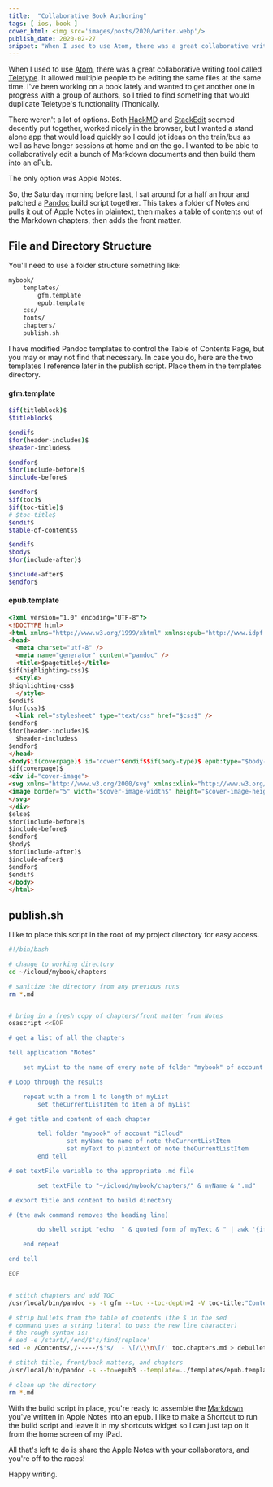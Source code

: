 ```yaml
---
title:  "Collaborative Book Authoring"
tags: [ ios, book ]
cover_html: <img src='images/posts/2020/writer.webp'/>
publish_date: 2020-02-27
snippet: "When I used to use Atom, there was a great collaborative writing tool called Teletype. It allowed multiple people to be editing the same files at the same time. I've been working on a book lately and wanted to get another one in progress with a group of authors, so I tried to find something that would duplicate Teletype's functionality iThonically."
---
```


When I used to use [Atom](https://atom.io), there was a great collaborative writing tool called [Teletype](https://teletype.atom.io/). It allowed multiple people to be editing the same files at the same time. I've been working on a book lately and wanted to get another one in progress with a group of authors, so I tried to find something that would duplicate Teletype's functionality iThonically.

There weren't a lot of options. Both [HackMD](http://hackmd.io) and [StackEdit](https://stackedit.io/) seemed decently put together, worked nicely in the browser, but I wanted a stand alone app that would load quickly so I could jot ideas on the train/bus as well as have longer sessions at home and on the go. I wanted to be able to collaboratively edit a bunch of Markdown documents and then build them into an ePub.

The only option was Apple Notes.

So, the Saturday morning before last, I sat around for a half an hour and patched a [Pandoc](https://pandoc.org) build script together. This takes a folder of Notes and pulls it out of Apple Notes in plaintext, then makes a table of contents out of the Markdown chapters, then adds the front matter.

## File and Directory Structure


You'll need to use a folder structure something like:

```bash
mybook/
    templates/
        gfm.template
        epub.template
    css/
    fonts/
    chapters/
    publish.sh
```

I have modified Pandoc templates to control the Table of Contents Page, but you may or may not find that necessary. In case you do, here are the two templates I reference later in the publish script. Place them in the templates directory.

#### gfm.template

```bash
$if(titleblock)$
$titleblock$

$endif$
$for(header-includes)$
$header-includes$

$endfor$
$for(include-before)$
$include-before$

$endfor$
$if(toc)$
$if(toc-title)$
# $toc-title$
$endif$
$table-of-contents$

$endif$
$body$
$for(include-after)$

$include-after$
$endfor$
```

#### epub.template

```html
<?xml version="1.0" encoding="UTF-8"?>
<!DOCTYPE html>
<html xmlns="http://www.w3.org/1999/xhtml" xmlns:epub="http://www.idpf.org/2007/ops"$if(lang)$ xml:lang="$lang$"$endif$>
<head>
  <meta charset="utf-8" />
  <meta name="generator" content="pandoc" />
  <title>$pagetitle$</title>
$if(highlighting-css)$
  <style>
$highlighting-css$
  </style>
$endif$
$for(css)$
  <link rel="stylesheet" type="text/css" href="$css$" />
$endfor$
$for(header-includes)$
  $header-includes$
$endfor$
</head>
<body$if(coverpage)$ id="cover"$endif$$if(body-type)$ epub:type="$body-type$"$endif$>
$if(coverpage)$
<div id="cover-image">
<svg xmlns="http://www.w3.org/2000/svg" xmlns:xlink="http://www.w3.org/1999/xlink" version="1.1" width="100%" height="100%" viewBox="0 0 $cover-image-width$ $cover-image-height$" preserveAspectRatio="xMidYMid meet">
<image border="5" width="$cover-image-width$" height="$cover-image-height$" xlink:href="../media/$cover-image$" />
</svg>
</div>
$else$
$for(include-before)$
$include-before$
$endfor$
$body$
$for(include-after)$
$include-after$
$endfor$
$endif$
</body>
</html>
```

## publish.sh

I like to place this script in the root of my project directory for easy access.


```bash
#!/bin/bash

# change to working directory
cd ~/icloud/mybook/chapters

# sanitize the directory from any previous runs
rm *.md


# bring in a fresh copy of chapters/front matter from Notes
osascript <<EOF

# get a list of all the chapters

tell application "Notes"

	set myList to the name of every note of folder "mybook" of account "iCloud"

# Loop through the results

	repeat with a from 1 to length of myList
		set theCurrentListItem to item a of myList

# get title and content of each chapter

		tell folder "mybook" of account "iCloud"
				set myName to name of note theCurrentListItem
				set myText to plaintext of note theCurrentListItem
		end tell

# set textFile variable to the appropriate .md file

		set textFile to "~/icloud/mybook/chapters/" & myName & ".md"

# export title and content to build directory

# (the awk command removes the heading line)

		do shell script "echo  " & quoted form of myText & " | awk '{if(NR>1)print}'  >  " & quoted form of textFile

	end repeat

end tell

EOF


# stitch chapters and add TOC
/usr/local/bin/pandoc -s -t gfm --toc --toc-depth=2 -V toc-title:"Contents" --template=../templates/gfm.template ?hapter* > toc.chapters.md

# strip bullets from the table of contents (the $ in the sed
# command uses a string literal to pass the new line character)
# the rough syntax is:
# sed -e /start/,/end/$'s/find/replace'
sed -e /Contents/,/-----/$'s/  - \[/\\\n\[/' toc.chapters.md > debulleted.toc.chapters.md

# stitch title, front/back matters, and chapters
/usr/local/bin/pandoc -s --to=epub3 --template=../templates/epub.template --epub-embed-font='../fonts/*.otf' title.txt front-matter.md debulleted.toc.chapters.md > ../mybook.epub

# clean up the directory
rm *.md
```


With the build script in place, you're ready to assemble the [Markdown](https://www.markdowntutorial.com/) you've written in Apple Notes into an epub. I like to make a Shortcut to run the build script and leave it in my shortcuts widget so I can just tap on it from the home screen of my iPad. 

All that's left to do is share the Apple Notes with your collaborators, and you're off to the races!

 Happy writing.